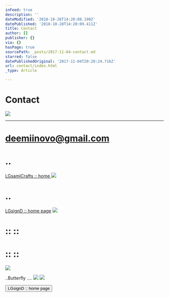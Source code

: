 ```yaml
---
inFeed: true
description: ''
dateModified: '2018-10-28T14:20:08.190Z'
datePublished: '2018-10-28T14:20:09.411Z'
title: Contact
author: []
publisher: {}
via: {}
hasPage: true
sourcePath: _posts/2017-11-04-contact.md
starred: false
datePublishedOriginal: '2017-11-04T20:20:24.716Z'
url: contact/index.html
_type: Article

---
```

# Contact
![](https://the-grid-user-content.s3-us-west-2.amazonaws.com/3ed518b1-a75e-422a-8acd-56083d51b926.jpg)

---

# deemiinovo@gmail.com

# ..
[LGsamiCrafts :: home ][0]
![](https://the-grid-user-content.s3-us-west-2.amazonaws.com/004bdc97-e0ca-49ab-86d1-88c01656c1a7.jpg)

# ..
[LGsignD :: home page][1]
![](https://the-grid-user-content.s3-us-west-2.amazonaws.com/d18be00d-55cc-4c6f-9294-0a79974e091a.jpg)

# :: ::

# :: ::
![](https://the-grid-user-content.s3-us-west-2.amazonaws.com/53adb8e8-bf78-4911-9a5b-86e2c6f88c81.jpg)

..Butterfly ....
![](https://the-grid-user-content.s3-us-west-2.amazonaws.com/5fe03625-87f7-4744-bcf8-430f196f8d32.jpg)
![](https://the-grid-user-content.s3-us-west-2.amazonaws.com/16510b5b-5d23-4393-95cb-39f9b9cc43a5.jpg)

<button data-role="cta" style="">LGsignD :: home page</button>



[0]: https://thegrid.ai/lgsamicrafts/
[1]: https://thegrid.ai/lgsignd/